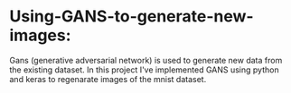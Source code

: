 # Using-GANS-to-generate-new-images:
Gans (generative adversarial network) is used to generate new data from the existing dataset. In this project I've implemented GANS using python and keras to regenarate
images of the mnist dataset. 
